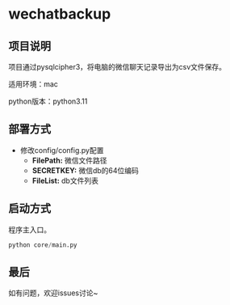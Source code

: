 # wechatbackup
## 项目说明
项目通过pysqlcipher3，将电脑的微信聊天记录导出为csv文件保存。

适用环境：mac

python版本：python3.11


## 部署方式
- 修改config/config.py配置
	- **FilePath:** 微信文件路径
	- **SECRETKEY:** 微信db的64位编码
	- **FileList:** db文件列表

## 启动方式
程序主入口。
```python
python core/main.py
```


## 最后
如有问题，欢迎issues讨论~
